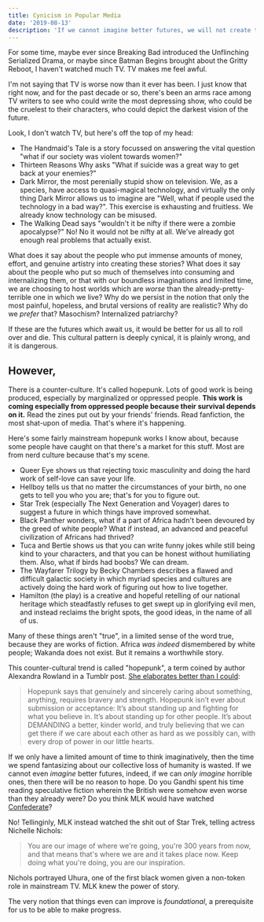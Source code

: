 ```yaml
---
title: Cynicism in Popular Media
date: '2019-08-13'
description: 'If we cannot imagine better futures, we will not create them.'
---
```


For some time, maybe ever since Breaking Bad introduced the Unflinching Serialized Drama, or maybe since Batman Begins brought about the Gritty Reboot, I haven't watched much TV. TV makes me feel awful.

I'm not saying that TV is worse now than it ever has been. I just know that right now, and for the past decade or so, there's been an arms race among TV writers to see who could write the most depressing show, who could be the cruelest to their characters, who could depict the darkest vision of the future.

Look, I don't watch TV, but here's off the top of my head:

-   The Handmaid's Tale is a story focussed on answering the vital question "what if our society was violent towards women?"
-   Thirteen Reasons Why asks "What if suicide was a great way to get back at your enemies?"
-   Dark Mirror, the most perenially stupid show on television. We, as a species, have access to quasi-magical technology, and virtually the only thing Dark Mirror allows us to imagine are "Well, what if people used the technology in a bad way?". This exercise is exhausting and fruitless. We already know technology can be misused.
-   The Walking Dead says "wouldn't it be nifty if there were a zombie apocalypse?" No! No it would not be nifty at all. We've already got enough real problems that actually exist.

What does it say about the people who put immense amounts of money, effort, and genuine artistry into creating these stories? What does it say about the people who put so much of themselves into consuming and internalizing them, or that with our boundless imaginations and limited time, we are choosing to host worlds which are _worse_ than the already-pretty-terrible one in which we live? Why do we persist in the notion that only the most painful, hopeless, and brutal versions of reality are realistic? Why do we _prefer_ that? Masochism? Internalized patriarchy?

If these are the futures which await us, it would be better for us all to roll over and die. This cultural pattern is deeply cynical, it is plainly wrong, and it is dangerous.

## However,

There is a counter-culture. It's called hopepunk. Lots of good work is being produced, especially by marginalized or oppressed people. **This work is coming especially from oppressed people because their survival depends on it.** Read the zines put out by your friends' friends. Read fanfiction, the most shat-upon of media. That's where it's happening.

Here's some fairly mainstream hopepunk works I know about, because some people have caught on that there's a market for this stuff. Most are from nerd culture because that's my scene.

-   Queer Eye shows us that rejecting toxic masculinity and doing the hard work of self-love can save your life.
-   Hellboy tells us that no matter the circumstances of your birth, no one gets to tell you who you are; that's for you to figure out.
-   Star Trek (especially The Next Generation and Voyager) dares to suggest a future in which things have improved somewhat.
-   Black Panther wonders, what if a part of Africa hadn't been devoured by the greed of white people? What if instead, an advanced and peaceful civilization of Africans had thrived?
-   Tuca and Bertie shows us that you can write funny jokes while still being kind to your characters, and that you can be honest without humiliating them. Also, what if birds had boobs? We can dream.
-   The Wayfarer Trilogy by Becky Chambers describes a flawed and difficult galactic society in which myriad species and cultures are actively doing the hard work of figuring out how to live together.
-   Hamilton (the play) is a creative and hopeful retelling of our national heritage which steadfastly refuses to get swept up in glorifying evil men, and instead reclaims the bright spots, the good ideas, in the name of all of us.

Many of these things aren't "true", in a limited sense of the word true, because they are works of fiction. Africa _was indeed_ dismembered by white people; Wakanda does not exist. But it remains a worthwhile story.

This counter-cultural trend is called "hopepunk", a term coined by author Alexandra Rowland in a Tumblr post. [She elaborates better than I could](https://ariaste.tumblr.com/post/163500138919/ariaste-the-opposite-of-grimdark-is-hopepunk):

> Hopepunk says that genuinely and sincerely caring about something, anything, requires bravery and strength. Hopepunk isn’t ever about submission or acceptance: It’s about standing up and fighting for what you believe in. It’s about standing up for other people. It’s about DEMANDING a better, kinder world, and truly believing that we can get there if we care about each other as hard as we possibly can, with every drop of power in our little hearts.

If we only have a limited amount of time to think imaginatively, then the time we spend fantasizing about our collective loss of humanity is wasted. If we cannot even _imagine_ better futures, indeed, if we can _only imagine_ horrible ones, then there will be no reason to hope. Do you Gandhi spent his time reading speculative fiction wherein the British were somehow even worse than they already were? Do you think MLK would have watched [Confederate](<https://en.wikipedia.org/wiki/Confederate_(TV_series)>)?

No! Tellinginly, MLK instead watched the shit out of Star Trek, telling actress Nichelle Nichols:

> You are our image of where we're going, you're 300 years from now, and that means that's where we are and it takes place now. Keep doing what you're doing, you are our inspiration.

Nichols portrayed Uhura, one of the first black women given a non-token role in mainstream TV. MLK knew the power of story.

The very notion that things even can improve is _foundational_, a prerequisite for us to be able to make progress.
